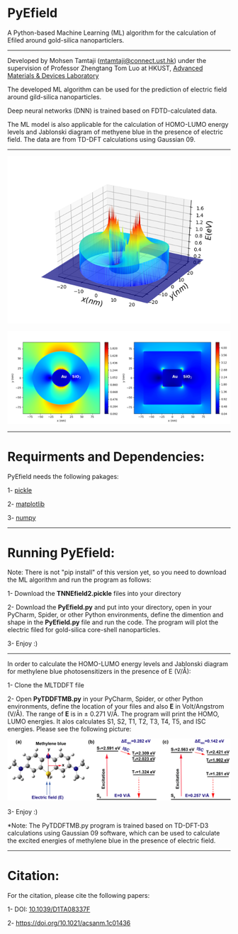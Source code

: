 # PyEfield

A Python-based Machine Learning (ML) algorithm for the calculation of Efiled around gold-silica nanoparticlers.

************************************************************
Developed by Mohsen Tamtaji (mtamtaji@connect.ust.hk) under the supervision of Professor Zhengtang Tom Luo at HKUST, [Advanced Materials & Devices Laboratory](https://tomluogroup.wixsite.com/nanomaterials)


The developed ML algorithm can be used for the prediction of electric field around gild-silica nanoparticles. 

Deep neural networks (DNN) is trained based on FDTD-calculated data.

The ML model is also applicable for the calculation of HOMO-LUMO energy levels and Jablonski diagram of methyene blue in the presence of electric field. The data are from TD-DFT calculations using Gaussian 09. 

************************************************************

![SAC](si-auR63D.png)


![Spherecube](https://github.com/MohsenTamtaji/PyEfield/blob/9f0be8dd58f6edcaca4d1b999085d53a5eb55757/Figure_2.png)
************************************************************

# Requirments and Dependencies:

PyEfield needs the following pakages:

1- [pickle](https://scikit-learn.org/stable/install.html)

2- [matplotlib](https://matplotlib.org/stable/users/installing/index.html)

3- [numpy](https://numpy.org/install/)

************************************************************

# Running PyEfield:

Note: There is not "pip install" of this version yet, so you need to download the ML algorithm and run the program as follows:

1- Download the **TNNEfield2.pickle** files into your directory


2- Download the **PyEfield.py** and put into your directory, open in your PyCharm, Spider, or other Python environments, define the dimention and shape in the **PyEfield.py** file and run the code. The program will plot the electric filed for gold-silica core-shell nanoparticles.


3- Enjoy :)

*****************************************************
In order to calculate the HOMO-LUMO energy levels and Jablonski diagram for methylene blue photosensitizers in the presence of E (V/Å):

1- Clone the MLTDDFT file

2- Open **PyTDDFTMB.py** in your PyCharm, Spider, or other Python environments, define the location of your files and also **E** in Volt/Angstrom (V/Å). The range of **E** is in ± 0.271 V/Å. 
The program will print the HOMO, LUMO energies. It alos calculates S1, S2, T1, T2, T3, T4, T5, and ISC energies. Please see the following picture:

![Jablonski](https://github.com/MohsenTamtaji/PyEfield/blob/380ec7bf353f8f6db75d95336091d06f9650a583/MLTDDFT/Jablonski1.png)



3- Enjoy :)

*Note: The PyTDDFTMB.py program is trained based on TD-DFT-D3 calculations using Gaussian 09 software, which can be used to calculate the excited energies of methylene blue in the presence of electric field.

************************************************************

# Citation:

For the citation, please cite the following papers:

1- DOI: [10.1039/D1TA08337F](https://pubs.rsc.org/en/content/articlehtml/2022/ta/d1ta08337f)

2- https://doi.org/10.1021/acsanm.1c01436
